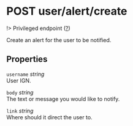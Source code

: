 # <span class="badge badge-light">POST</span> <span class="badge badge-light">user/alert/create</span>

!> Privileged endpoint ([?](privileged.md))

Create an alert for the user to be notified.

## Properties

`username` *string*  
User IGN.

`body` *string*  
The text or message you would like to notify.

`link` *string*  
Where should it direct the user to.

